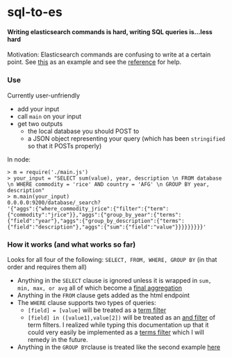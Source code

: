 sql-to-es
=========

#### Writing elasticsearch commands is hard, writing SQL queries is...less hard

Motivation: Elasticsearch commands are confusing to write at a certain point. See [this](http://www.elasticsearch.org/guide/en/elasticsearch/reference/1.x/search-aggregations-metrics-sum-aggregation.html) as an example and see the [reference](http://www.elasticsearch.org/guide/en/elasticsearch/reference/1.x/index.html) for help.

### Use

Currently user-unfriendly

- add your input
- call `main` on your input
- get two outputs
  - the local database you should POST to
  - a JSON object representing your query (which has been `stringified` so that it POSTs properly)

In node:

    > m = require('./main.js')
    > your_input = "SELECT sum(value), year, description \n FROM database \n WHERE commodity = 'rice' AND country = 'AFG' \n GROUP BY year, description"
    > m.main(your_input)
    0.0.0.0:9200/database/_search?
    '{"aggs":{"where_commodity_jrice":{"filter":{"term":{"commodity":"jrice"}},"aggs":{"group_by_year":{"terms":{"field":"year"},"aggs":{"group_by_description":{"terms":{"field":"description"},"aggs":{"sum":{"field":"value"}}}}}}}}}'

### How it works (and what works so far)

Looks for all four of the following: `SELECT, FROM, WHERE, GROUP BY` (in that order and requires them all)

- Anything in the `SELECT` clause is ignored unless it is wrapped in `sum, min, max, or avg` all of which become a [final aggregation](http://www.elasticsearch.org/guide/en/elasticsearch/reference/1.x/search-aggregations-metrics-sum-aggregation.html)
- Anything in the `FROM` clause gets added as the html endpoint
- The `WHERE` clause supports two types of queries:
  - `[field] = [value]` will be treated as a [term filter](http://www.elasticsearch.org/guide/en/elasticsearch/reference/current/query-dsl-term-filter.html)
  - `[field] in ([value1],value[2])` will be treated as an [and filter](http://www.elasticsearch.org/guide/en/elasticsearch/reference/current/query-dsl-and-filter.html#query-dsl-and-filter) of term filters. I realized while typing this documentation up that it could very easily be implemented as a [terms filter](http://www.elasticsearch.org/guide/en/elasticsearch/reference/current/query-dsl-terms-filter.html) which I will remedy in the future.
- Anything in the `GROUP BY`clause is treated like the second example [here](http://www.elasticsearch.org/guide/en/elasticsearch/reference/1.x/_executing_aggregations.html)
